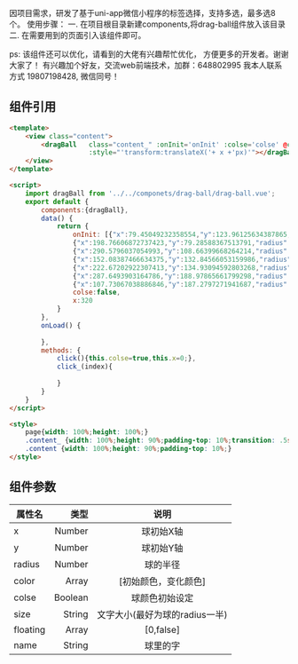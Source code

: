 ﻿因项目需求，研发了基于uni-app微信小程序的标签选择，支持多选，最多选8个。
使用步骤：
一. 在项目根目录新建components,将drag-ball组件放入该目录
二. 在需要用到的页面引入该组件即可。

ps: 该组件还可以优化，请看到的大佬有兴趣帮忙优化， 方便更多的开发者。谢谢大家了！
	有兴趣加个好友，交流web前端技术，加群：648802995
	我本人联系方式 19807198428, 微信同号！

## 组件引用
```html
<template>
	<view class="content">
		<dragBall 	class="content_" :onInit='onInit' :colse='colse' @click_='click_'
					:style="'transform:translateX('+ x +'px)'"></dragBall>
	</view>
</template>

<script>
	import dragBall from '../../componets/drag-ball/drag-ball.vue';
	export default {
		components:{dragBall},
		data() {
			return {
				onInit:	[{"x":79.45049232358554,"y":123.96125634387865,"radius":30,"color":["#787878","'#25AEBF'"],"colse":false,"size":"10","floating":[0,false],"name":"高富帅"},
				{"x":198.76606872737423,"y":79.28588367513791,"radius":30,"color":["#787878","#25AEBF"],"colse":false,"size":"10","floating":[0,false],"name":"琼瑶"},
				{"x":290.5796037054993,"y":108.66399668264214,"radius":40,"color":["#787878","#25AEBF"],"colse":false,"size":"15","floating":[0,false],"name":"选择困难症"},
				{"x":152.08387466634375,"y":132.84566053159986,"radius":40,"color":["#787878","#25AEBF"],"colse":false,"size":"15","floating":[0,false],"name":"背包客"},
				{"x":222.67202922307413,"y":134.93094592803268,"radius":30,"color":["#787878","#25AEBF"],"colse":false,"size":"10","floating":[0,false],"name":"非洲酋长"},
				{"x":287.6493903164786,"y":188.97865661799298,"radius":40,"color":["#787878","#25AEBF"],"colse":false,"size":"15","floating":[0,false],"name":"轻音乐"},
				{"x":107.73067038886846,"y":187.2797271941687,"radius":30,"color":["#787878","#25AEBF"],"colse":false,"size":"10","floating":[0,false],"name":"烘焙"}],
				colse:false,
				x:320
			}
		},
		onLoad() {
			
		},
		methods: {
			click(){this.colse=true,this.x=0;},
			click_(index){
				
			}
		}
	}
</script>

<style>
	page{width: 100%;height: 100%;}
	.content_ {width: 100%;height: 90%;padding-top: 10%;transition: .5s;}
	.content {width: 100%;height: 90%;padding-top: 10%;}
</style>
```
## 组件参数

| 属性名 |  类型 |  说明  |
| --------   | -----:  | :----:  |
| x      | Number   |   球初始X轴     |
| y        |   Number   |   球初始Y轴   |
| radius      | Number   |   球的半径     |
| color        |   Array   |   [初始颜色，变化颜色]   |
| colse      | Boolean   |   球颜色初始设定     |
| size        |   String   |   文字大小(最好为球的radius一半)   |
| floating      | Array   |   [0,false]     |
| name        |   String   |   球里的字   |